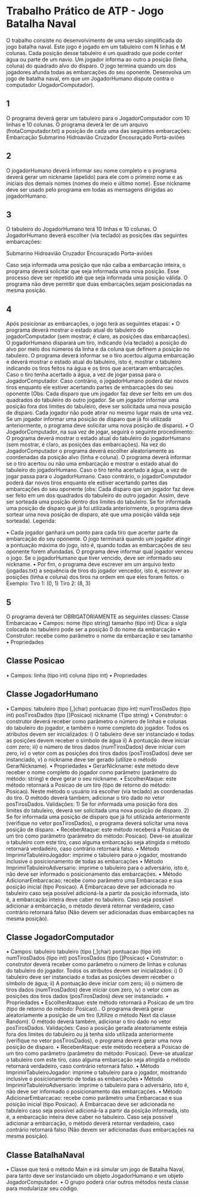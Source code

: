 # Trabalho Prático de ATP - Jogo Batalha Naval

O trabalho consiste no desenvolvimento de uma versão simplificada do jogo batalha naval. Este jogo é jogado em um
tabuleiro com N linhas e M colunas. Cada posição desse tabuleiro é um quadrado que pode conter água ou parte de um
navio. Um jogador informa ao outro a posição (linha, coluna) do quadrado alvo do disparo. O jogo termina quando um
dos jogadores afunda todas as embarcações do seu oponente. Desenvolva um jogo de batalha naval, em que um
JogadorHumano dispute contra o computador (JogadorComputador).

## 1

O programa deverá gerar um tabuleiro para o JogadorComputador com 10 linhas e 10 colunas. O programa deverá
ler de um arquivo (frotaComputador.txt) a posição de cada uma das seguintes embarcações:
Embarcação 
Submarino
Hidroavião 
Cruzador
Encouraçado
Porta-aviões

## 2
O jogadorHumano deverá informar seu nome completo e o programa deverá gerar um nickname (apelido) para ele
com o primeiro nome e as iniciais dos demais nomes (nomes do meio e último nome). Esse nickname deve ser usado
pelo programa em todas as mensagens dirigidas ao jogadorHumano.

## 3
O tabuleiro do JogadorHumano terá 10 linhas e 10 colunas. O JogadorHumano deverá escolher (via teclado) as
posições das seguintes embarcações:

Submarino 
Hidroavião 
Cruzador 
Encouraçado 
Porta-aviões 

Caso seja informada uma posição que não caiba a embarcação inteira, o programa deverá solicitar que seja informada
uma nova posição. Esse processo deve ser repetido até que seja informada uma posição válida. O programa não deve
permitir que duas embarcações sejam posicionadas na mesma posição.

## 4
Após posicionar as embarcações, o jogo terá as seguintes etapas:
• O programa deverá mostrar o estado atual do tabuleiro do jogadorComputador (sem mostrar, é claro, as posições
das embarcações). O jogadorHumano disparará um tiro, indicando (via teclado) a posição do alvo por meio dos
números da linha e da coluna que definem a posição no tabuleiro. O programa deverá informar se o tiro acertou
alguma embarcação e deverá mostrar o estado atual do tabuleiro, isto é, mostrar o tabuleiro indicando os tiros feitos
na água e os tiros que acertaram embarcações. Caso o tiro tenha acertado a água, a vez de jogar passa para o
JogadorComputador. Caso contrário, o jogadorHumano poderá dar novos tiros enquanto ele estiver acertando partes
de embarcações do seu oponente (Obs: Cada disparo que um jogador faz deve ser feito em um dos quadrados do
tabuleiro do outro jogador. Se um jogador informar uma posição fora dos limites do tabuleiro, deve ser solicitada
uma nova posição de disparo. Cada jogador não pode atirar no mesmo lugar mais de uma vez. Se um jogador
informar uma posição de disparo que já foi utilizada anteriormente, o programa deve solicitar uma nova posição de
disparo).
• O JogadorComputador, na sua vez de jogar, seguirá o seguinte procedimento: O programa deverá mostrar o estado
atual do tabuleiro do jogadorHumano (sem mostrar, é claro, as posições das embarcações). Na vez do
JogadorComputador o programa deverá escolher aleatoriamente as coordenadas da posição alvo (linha e coluna).
O programa deverá informar se o tiro acertou ou não uma embarcação e mostrar o estado atual do tabuleiro do
jogadorHumano. Caso o tiro tenha acertado a água, a vez de jogar passa para o JogadorHumano. Caso contrário, o
jogadorComputador poderá dar novos tiros enquanto ele estiver acertando partes das embarcações do seu oponente
(obs: Cada disparo que um jogador faz deve ser feito em um dos quadrados do tabuleiro do outro jogador. Assim,
deve ser sorteada uma posição dentro dos limites do tabuleiro. Se for informada uma posição de disparo que já foi
utilizada anteriormente, o programa deve sortear uma nova posição de disparo, até que uma posição válida seja
sorteada).
Legenda:


• Cada jogador ganhará um ponto para cada tiro que acertar parte da embarcação do seu oponente. O jogo terminará
quando um jogador atingir a pontuação máxima do jogo, isto é, quando todas as embarcações de seu oponente forem
afundadas. O programa deve informar qual jogador venceu o jogo. Se o jogadorHumano que tiver vencido, deve ser
informado seu nickname.
• Por fim, o programa deve escrever em um arquivo texto (jogadas.txt) a sequência de tiros do jogador vencedor, isto
é, escrever as posições (linha e coluna) dos tiros na ordem em que eles foram feitos.
o Exemplo: Tiro 1: (0, 1)
Tiro 2: (8, 3)

## 5
O programa deverá ter OBRIGATORIAMENTE as seguintes classes:
Classe Embarcacao
• Campos: nome (tipo string)
tamanho (tipo int)
Dica: a sigla colocada no tabuleiro pode ser a posição 0 do nome da embarcação
• Construtor: recebe como parâmetro o nome da embarcação e seu tamanho
• Propriedades

## Classe Posicao
• Campos: linha (tipo int)
coluna (tipo int)
• Propriedades

## Classe JogadorHumano
• Campos: tabuleiro (tipo [,]char)
pontuacao (tipo int)
numTirosDados (tipo int)
posTirosDados (tipo []Posicao)
nickname (Tipo string)
• Construtor: o construtor deverá receber como parâmetro o número de linhas e colunas do tabuleiro do jogador,
e também o nome completo do jogador. Todos os atributos devem ser inicializados: i) O tabuleiro deve ser
instanciado e todas as posições devem receber o símbolo de água ii) A pontuação deve iniciar com zero; iii) o
número de tiros dados (numTirosDados) deve iniciar com zero, iv) o vetor com as posições dos tiros dados
(posTirosDados) deve ser instanciado, v) o nickname deve ser gerado (utilize o método GerarNickname).
• Propriedades
• GerarNickname: este método deve receber o nome completo do jogador como parâmetro (parâmetro do método:
string) e deve gerar o seu nickname.
• EscolherAtaque: este método retornará a Posicao de um tiro (tipo de retorno do método: Posicao). Neste método
o usuário irá escolher (via teclado) as coordenadas do tiro. O método deverá também, adicionar o tiro dado no
vetor posTirosDados.
Validações: 1) Se for informada uma posição fora dos limites do tabuleiro, deverá ser solicitada uma nova
posição de disparo. 2) Se for informada uma posição de disparo que já foi utilizada anteriormente (verifique no
vetor posTirosDados), o programa deverá solicitar uma nova posição de disparo.
• ReceberAtaque: este método receberá a Posicao de um tiro como parâmetro (parâmetro do método: Posicao).
Deve-se atualizar o tabuleiro com este tiro, caso alguma embarcação seja atingida o método retornará
verdadeiro, caso contrário retornará falso.
• Método ImprimirTabuleiroJogador: imprime o tabuleiro para o jogador, mostrando inclusive o posicionamento
de todas as embarcações
• Método ImprimirTabuleiroAdversario: imprime o tabuleiro para o adversário, isto é, não deve ser informado o
posicionamento das embarcações.
• Método AdicionarEmbarcacao: recebe como parâmetro uma Embarcacao e sua posição inicial (tipo Posicao).
A Embarcacao deve ser adicionada no tabuleiro caso seja possível adicioná-la a partir da posição informada,
isto é, a embarcação inteira deve caber no tabuleiro. Caso seja possível adicionar a embarcação, o método
deverá retornar verdadeiro, caso contrário retornará falso (Não devem ser adicionadas duas embarcações na
mesma posição).

## Classe JogadorComputador
• Campos: tabuleiro tabuleiro (tipo [,]char)
pontuacao (tipo int)
numTirosDados (tipo int)
posTirosDados (tipo []Posicao)
• Construtor: o construtor deverá receber como parâmetro o número de linhas e colunas do tabuleiro do jogador.
Todos os atributos devem ser inicializados: i) O tabuleiro deve ser instanciado e todas as posições devem receber
o símbolo de água; ii) A pontuação deve iniciar com zero; iii) o número de tiros dados (numTirosDados) deve
iniciar com zero, iv) o vetor com as posições dos tiros dados (posTirosDados) deve ser instanciado.
• Propriedades
• EscolherAtaque: este método retornará a Posicao de um tiro (tipo de retorno do método: Posicao).. O programa
deverá gerar aleatoriamente a posição de um tiro (Utilize o método Next da classe Random). O método deverá
também, adicionar o tiro dado no vetor posTirosDados. Validações: Caso a posição gerada aleatoriamente esteja
fora dos limites do tabuleiro ou já tenha sido utilizada anteriormente (verifique no vetor posTirosDados), o
programa deverá gerar uma nova posição de disparo.
• ReceberAtaque: este método receberá a Posicao de um tiro como parâmetro (parâmetro do método: Posicao).
Deve-se atualizar o tabuleiro com este tiro, caso alguma embarcação seja atingida o método retornará
verdadeiro, caso contrário retornará falso.
• Método ImprimirTabuleiroJogador: imprime o tabuleiro para o jogador, mostrando inclusive o posicionamento
de todas as embarcações
• Método ImprimirTabuleiroAdversario: imprime o tabuleiro para o adversário, isto é, não deve ser informado o
posicionamento das embarcações.
• Método AdicionarEmbarcacao: recebe como parâmetro uma Embarcacao e sua posição inicial (tipo Posicao).
A Embarcacao deve ser adicionada no tabuleiro caso seja possível adicioná-la a partir da posição informada,
isto é, a embarcação inteira deve caber no tabuleiro. Caso seja possível adicionar a embarcação, o método
deverá retornar verdadeiro, caso contrário retornará falso (Não devem ser adicionadas duas embarcações na
mesma posição).

## Classe BatalhaNaval
• Classe que terá o método Main e irá simular um jogo de Batalha Naval, para tanto deve ser instanciado um
objeto JogadorHumano e um objeto JogadorComputador.
• O grupo poderá criar outros métodos nesta classe para modularizar seu código.